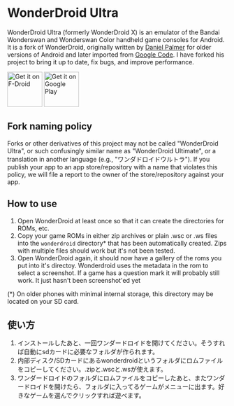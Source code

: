 # WonderDroid Ultra

WonderDroid Ultra (formerly WonderDroid X) is an emulator of the Bandai Wonderswan and Wonderswan Color handheld game consoles for Android. It is a fork of WonderDroid, originally written by [Daniel Palmer](https://github.com/danielgpalmer) for older versions of Android and later imported from [Google Code](https://code.google.com/p/wonderdroid). I have forked his project to bring it up to date, fix bugs, and improve performance.

[<img src="https://fdroid.gitlab.io/artwork/badge/get-it-on.png"
     alt="Get it on F-Droid"
     height="80">](https://f-droid.org/packages/com.atelieryl.wonderdroid/)
[<img src="https://play.google.com/intl/en_us/badges/images/generic/en-play-badge.png"
     alt="Get it on Google Play"
     height="80">](https://play.google.com/store/apps/details?id=com.atelieryl.wonderdroid)

## Fork naming policy

Forks or other derivatives of this project may not be called "WonderDroid Ultra", or such confusingly similar name as "WonderDroid Ultimate", or a translation in another language (e.g., "ワンダドロイドウルトラ"). If you publish your app to an app store/repository with a name that violates this policy, we will file a report to the owner of the store/repository against your app.

## How to use

  1. Open WonderDroid at least once so that it can create the directories for ROMs, etc.
  1. Copy your game ROMs in either zip archives or plain .wsc or .ws files into the `wonderdroid` directory* that has been automatically created. Zips with multiple files should work but it's not been tested.
  1. Open WonderDroid again, it should now have a gallery of the roms you put into it's directoy. Wonderdroid uses the metadata in the rom to select a screenshot. If a game has a question mark it will probably still work. It just hasn't been screenshot'ed yet

(*) On older phones with minimal internal storage, this directory may be located on your SD card.

## 使い方

  1. インストールしたあと、一回ワンダードロイドを開けてください。そうすれば自動にsdカードに必要なフォルダが作られます。
  1. 内部ディスク/SDカードにあるwonderdroidというフォルダにロムファイルをコピーしてください。.zipと.wscと.wsが使えます。
  1. ワンダードロイドのフォルダにロムファイルをコピーしたあと、またワンダードロイドを開けたら、フォルダに入ってるゲームがメニューに出ます。好きなゲームを選んでクリックすれば遊べます。
